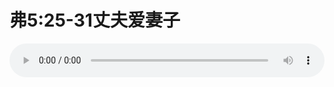 # 弗5:25-31丈夫爱妻子

<audio style="width: 100%;" preload="false" controls controlslist="nodownload"><source src="//file.simai.life/audio/mp3/old/12220.mp3" type="audio/mpeg">Your browser does not support the audio element.</audio>


